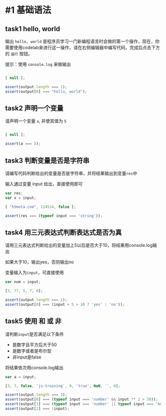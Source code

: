 # #1 基础语法

## task1 hello, world

输出 `hello, world` 是程序员学习一门新编程语言时会做的第一个操作，现在，你需要使用codelab来进行这一操作，请在右侧编辑器中编写代码，完成后点击下方的 `运行` 按钮。

提示：使用 `console.log` 来做输出

```js init
```

```js input
[ null ];
```

```js judger
assert(output.length === 1);
assert(output[0] === "hello, world");
```

## task2 声明一个变量

请声明一个变量 `a`, 并使其值为 `5`

```js init
```

```js input
[ null ];
```

```js judger
assert(a === 5);
```

## task3 判断变量是否是字符串

请编写代码判断给出的变量是否是字符串，并将结果输出到变量`res`中

输入通过变量 input 给出，直接使用即可

```js init
var res;
var x = input;
```

```js input
[ "h5mota.com", 114514, false ];
```

```js judger
assert(res === (typeof input === 'string'));
```

## task4 用三元表达式判断表达式是否为真

请用三元表达式判断给出的变量加上5以后是否大于10，将结果用console.log输出

如果大于10，输出yes，否则输出no

变量输入为`input`，可直接使用

```js init 
var num = input;
```

```js input
[3, 77, 5, 7, 0];
```

```js judger
assert(output.length === 1);
assert(output[0] === (input + 5 > 10 ? 'yes' : 'no'));
```

## task5 使用 和 或 非

请判断`input`是否满足以下条件
- 是数字且平方后大于50
- 是数字或者是布尔型
- 非input是false

将结果依次用console.log输出

```js init
var a = input;
```

```js input
[3, 7, false, 'js-training', 9, 'true', NaN, '', 0];
```

```js judger
assert(output.length === 3);
assert(output[0] === (typeof input === 'number' && input ** 2 > 50));
assert(output[1] === (typeof input === 'number' || typeof input === 'boolean'));
assert(output[2] === !input);
```